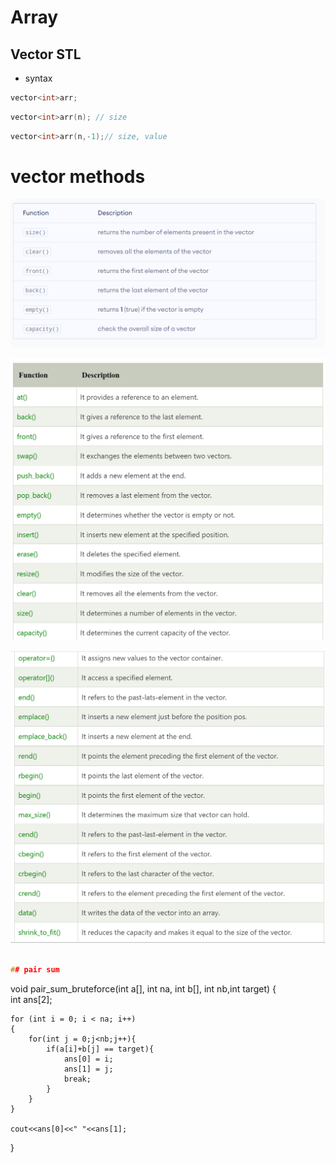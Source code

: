 # Array

## Vector STL

- syntax

```cpp
vector<int>arr;
```

```cpp
vector<int>arr(n); // size
```

```cpp
vector<int>arr(n,-1);// size, value
```

# vector methods
![methods vector](image.png)

![alt text](image-1.png)

![alt text](image-2.png)

```cpp

## pair sum

```
void pair_sum_bruteforce(int a[], int na, int b[], int nb,int target)
{   
    int ans[2];

    for (int i = 0; i < na; i++)
    {
        for(int j = 0;j<nb;j++){
            if(a[i]+b[j] == target){
                ans[0] = i;
                ans[1] = j;
                break;
            }
        }
    }

    cout<<ans[0]<<" "<<ans[1];
}


```cpp

```





